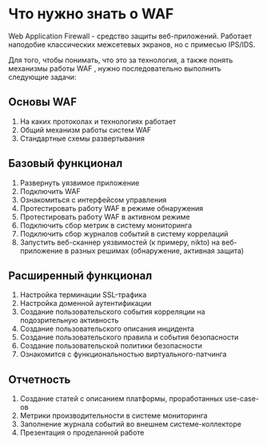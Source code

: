 # Что нужно знать о WAF

Web Application Firewall -  средство защиты веб-приложений. Работает наподобие классических межсетевых экранов, но с примесью IPS/IDS.

Для того, чтобы понимать, что это за технология, а также понять механизмы работы WAF , нужно последовательно выполнить следующие задачи:

## Основы WAF
1. На каких протоколах и технологиях работает
2. Общий механизм работы систем WAF
3. Стандартные схемы развертывания

## Базовый функционал
1. Развернуть уязвимое приложение
2. Подключить WAF
3. Ознакомиться с интерфейсом управления
4. Протестировать работу WAF в режиме обнаружения
5. Протестировать работу WAF в активном режиме
6. Подключить сбор метрик в систему мониторинга
7. Подключить сбор журналов событий в систему коррелаций
8. Запустить веб-сканнер уязвимостей (к примеру, nikto) на веб-приложение в разных решимах (обнаружение, активная защита)

## Расширенный функционал
1. Настройка терминации SSL-трафика
2. Настройка доменной аутентификации
3. Создание пользовательского события корреляции на подозрительную активность
4. Создание пользовательского описания инцидента
5. Создание пользовательского правила и события безопасности
6. Создание пользовательской политики безопасности
7. Ознакомится с функциональностью виртуального-патчинга


## Отчетность
1. Создание статей с описанием платформы, проработанных use-case-ов
2. Метрики производительности в системе мониторинга
3. Заполнение журнала событий во внешнем системе-коллекторе
4. Презентация о проделанной работе
